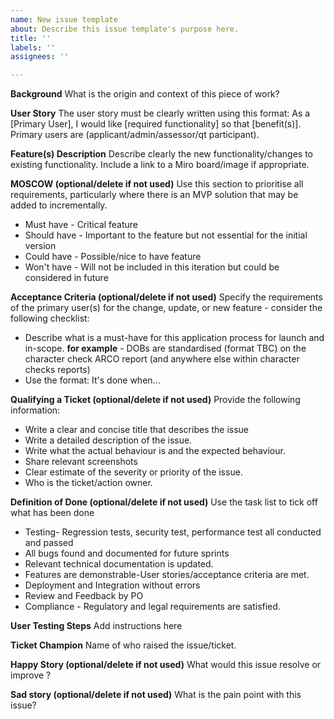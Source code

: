 ```yaml
---
name: New issue template
about: Describe this issue template's purpose here.
title: ''
labels: ''
assignees: ''

---
```


**Background**
What is the origin and context of this piece of work?

**User Story** 
The user story must be clearly written using this format: As a [Primary User], I would like [required functionality] so that [benefit(s)]. 
Primary users are (applicant/admin/assessor/qt participant).

**Feature(s) Description** 
Describe clearly the new functionality/changes to existing functionality.
Include a link to a Miro board/image if appropriate.

**MOSCOW (optional/delete if not used)**
Use this section to prioritise all requirements, particularly where there is an MVP solution that may be added to incrementally.
* Must have - Critical feature
* Should have - Important to the feature but not essential for the initial version
* Could have - Possible/nice to have feature
* Won't have - Will not be included in this iteration but could be considered in future

**Acceptance Criteria (optional/delete if not used)** 
Specify the requirements of the primary user(s) for the change, update, or new feature - consider the following checklist:
* Describe what is a must-have for this application process for launch and in-scope. 
**for example** - DOBs are standardised (format TBC) on the character check ARCO report (and anywhere else within character checks reports)
* Use the format: It's done when...

**Qualifying  a Ticket (optional/delete if not used)**
Provide the following information:
* Write a clear and concise title that describes the issue 
* Write a detailed description of the issue.
* Write what the actual behaviour is and the expected behaviour.
* Share relevant screenshots 
* Clear estimate of the severity or priority of the issue.
* Who is the ticket/action owner.

**Definition of Done (optional/delete if not used)**
Use the task list to tick off what has been done
* Testing- Regression tests, security test, performance test all conducted and passed
* All bugs found and documented for future sprints
* Relevant technical documentation is updated.
* Features are demonstrable-User stories/acceptance criteria are met.
* Deployment and Integration without errors
* Review and Feedback by PO
* Compliance - Regulatory  and legal requirements are satisfied. 

**User Testing Steps**
Add instructions here

**Ticket Champion**
Name of who raised the issue/ticket.

**Happy Story (optional/delete if not used)**
What would this issue resolve or improve ?

**Sad story (optional/delete if not used)** 
What is the pain point with this issue?
